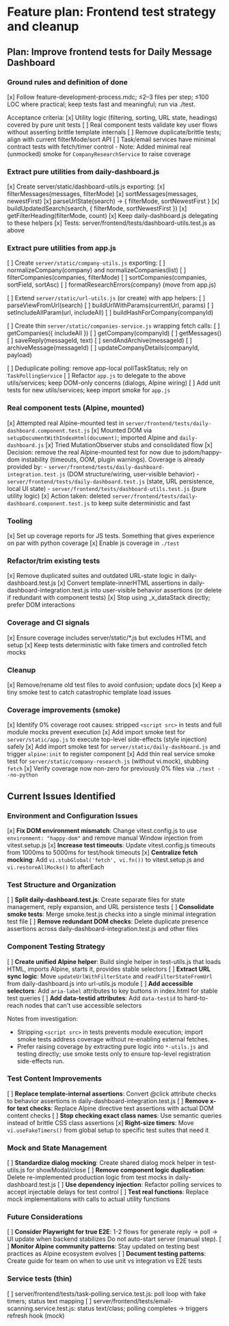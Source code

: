 # Feature plan: Frontend test strategy and cleanup

## Plan: Improve frontend tests for Daily Message Dashboard

### Ground rules and definition of done
[x] Follow feature-development-process.mdc; ≤2–3 files per step; ≤100 LOC where practical; keep tests fast and meaningful; run via ./test.

Acceptance criteria:
[x] Utility logic (filtering, sorting, URL state, headings) covered by pure unit tests
[ ] Real component tests validate key user flows without asserting brittle template internals
[ ] Remove duplicate/brittle tests; align with current filterMode/sort API
[ ] Task/email services have minimal contract tests with fetch/timer control
    - Note: Added minimal real (unmocked) smoke for `CompanyResearchService` to raise coverage

### Extract pure utilities from daily-dashboard.js
[x] Create server/static/dashboard-utils.js exporting:
[x] filterMessages(messages, filterMode)
[x] sortMessages(messages, newestFirst)
[x] parseUrlState(search) → { filterMode, sortNewestFirst }
[x] buildUpdatedSearch(search, { filterMode, sortNewestFirst })
[x] getFilterHeading(filterMode, count)
[x] Keep daily-dashboard.js delegating to these helpers
[x] Tests: server/frontend/tests/dashboard-utils.test.js as above

### Extract pure utilities from app.js
[ ] Create `server/static/company-utils.js` exporting:
[ ] normalizeCompany(company) and normalizeCompanies(list)
[ ] filterCompanies(companies, filterMode)
[ ] sortCompanies(companies, sortField, sortAsc)
[ ] formatResearchErrors(company) (move from app.js)

[ ] Extend `server/static/url-utils.js` (or create) with app helpers:
[ ] parseViewFromUrl(search)
[ ] buildUrlWithParams(currentUrl, params)
[ ] setIncludeAllParam(url, includeAll)
[ ] buildHashForCompany(companyId)

[ ] Create thin `server/static/companies-service.js` wrapping fetch calls:
[ ] getCompanies({ includeAll })
[ ] getCompany(companyId)
[ ] getMessages()
[ ] saveReply(messageId, text)
[ ] sendAndArchive(messageId)
[ ] archiveMessage(messageId)
[ ] updateCompanyDetails(companyId, payload)

[ ] Deduplicate polling: remove app-local pollTaskStatus; rely on `TaskPollingService`
[ ] Refactor `app.js` to delegate to the above utils/services; keep DOM-only concerns (dialogs, Alpine wiring)
[ ] Add unit tests for new utils/services; keep import smoke for `app.js`

### Real component tests (Alpine, mounted)
[x] Attempted real Alpine-mounted test in `server/frontend/tests/daily-dashboard.component.test.js`
[x] Mounted DOM via `setupDocumentWithIndexHtml(document)`; imported Alpine and `daily-dashboard.js`
[x] Tried MutationObserver stubs and consolidated flow
[x] Decision: remove the real Alpine-mounted test for now due to jsdom/happy-dom instability (timeouts, OOM, plugin warnings). Coverage is already provided by:
    - `server/frontend/tests/daily-dashboard-integration.test.js` (DOM structure/wiring, user-visible behavior)
    - `server/frontend/tests/daily-dashboard.test.js` (state, URL persistence, local UI state)
    - `server/frontend/tests/dashboard-utils.test.js` (pure utility logic)
[x] Action taken: deleted `server/frontend/tests/daily-dashboard.component.test.js` to keep suite deterministic and fast


### Tooling

[x] Set up coverage reports for JS tests. Something that gives experience on par with python coverage
[x] Enable js coverage in `./test`


### Refactor/trim existing tests
[x] Remove duplicated suites and outdated URL-state logic in daily-dashboard.test.js
[x] Convert template-innerHTML assertions in daily-dashboard-integration.test.js into user-visible behavior assertions (or delete if redundant with component tests)
[x] Stop using _x_dataStack directly; prefer DOM interactions

### Coverage and CI signals
[x] Ensure coverage includes server/static/*.js but excludes HTML and setup
[x] Keep tests deterministic with fake timers and controlled fetch mocks

### Cleanup
[x] Remove/rename old test files to avoid confusion; update docs
[x] Keep a tiny smoke test to catch catastrophic template load issues

### Coverage improvements (smoke)
[x] Identify 0% coverage root causes: stripped `<script src>` in tests and full module mocks prevent execution
[x] Add import smoke test for `server/static/app.js` to execute top-level side-effects (style injection) safely
[x] Add import smoke test for `server/static/daily-dashboard.js` and trigger `alpine:init` to register component
[x] Add thin real service smoke test for `server/static/company-research.js` (without vi.mock), stubbing `fetch`
[x] Verify coverage now non-zero for previously 0% files via `./test --no-python`

## Current Issues Identified

### Environment and Configuration Issues
[x] **Fix DOM environment mismatch**: Change vitest.config.js to use `environment: "happy-dom"` and remove manual Window injection from vitest.setup.js
[x] **Increase test timeouts**: Update vitest.config.js timeouts from 1000ms to 5000ms for test/hook timeouts
[x] **Centralize fetch mocking**: Add `vi.stubGlobal('fetch', vi.fn())` to vitest.setup.js and `vi.restoreAllMocks()` to afterEach

### Test Structure and Organization
[ ] **Split daily-dashboard.test.js**: Create separate files for state management, reply expansion, and URL persistence tests
[ ] **Consolidate smoke tests**: Merge smoke.test.js checks into a single minimal integration test file
[ ] **Remove redundant DOM checks**: Delete duplicate presence assertions across daily-dashboard-integration.test.js and other files

### Component Testing Strategy
[ ] **Create unified Alpine helper**: Build single helper in test-utils.js that loads HTML, imports Alpine, starts it, provides stable selectors
[ ] **Extract URL sync logic**: Move `updateUrlWithFilterState` and `readFilterStateFromUrl` from daily-dashboard.js into url-utils.js module
[ ] **Add accessible selectors**: Add `aria-label` attributes to key buttons in index.html for stable test queries
[ ] **Add data-testid attributes**: Add `data-testid` to hard-to-reach nodes that can't use accessible selectors

Notes from investigation:
- Stripping `<script src>` in tests prevents module execution; import smoke tests address coverage without re-enabling external fetches.
- Prefer raising coverage by extracting pure logic into `*-utils.js` and testing directly; use smoke tests only to ensure top-level registration side-effects run.

### Test Content Improvements
[ ] **Replace template-internal assertions**: Convert @click attribute checks to behavior assertions in daily-dashboard-integration.test.js
[ ] **Remove x-for text checks**: Replace Alpine directive text assertions with actual DOM content checks
[ ] **Stop checking exact class names**: Use semantic queries instead of brittle CSS class assertions
[x] **Right-size timers**: Move `vi.useFakeTimers()` from global setup to specific test suites that need it

### Mock and State Management
[ ] **Standardize dialog mocking**: Create shared dialog mock helper in test-utils.js for showModal/close
[ ] **Remove component logic duplication**: Delete re-implemented production logic from test mocks in daily-dashboard.test.js
[ ] **Use dependency injection**: Refactor polling services to accept injectable delays for test control
[ ] **Test real functions**: Replace mock implementations with calls to actual utility functions

### Future Considerations
[ ] **Consider Playwright for true E2E**: 1-2 flows for generate reply → poll → UI update when backend stabilizes
Do not auto-start server (manual step).
[ ] **Monitor Alpine community patterns**: Stay updated on testing best practices as Alpine ecosystem evolves
[ ] **Document testing patterns**: Create guide for team on when to use unit vs integration vs E2E tests


### Service tests (thin)
[ ] server/frontend/tests/task-polling.service.test.js: poll loop with fake timers; status text mapping
[ ] server/frontend/tests/email-scanning.service.test.js: status text/class; polling completes → triggers refresh hook (mock)
